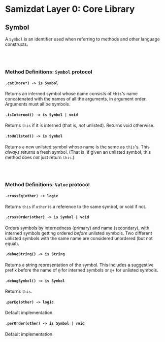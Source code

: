 Samizdat Layer 0: Core Library
==============================

Symbol
------

A `Symbol` is an identifier used when referring to methods and other
language constructs.


<br><br>
### Method Definitions: `Symbol` protocol

#### `.cat(more*) -> is Symbol`

Returns an interned symbol whose name consists of `this`'s name
concatenated with the names of all the arguments, in argument order.
Arguments must all be symbols.

#### `.isInterned() -> is Symbol | void`

Returns `this` if it is interned (that is, *not* unlisted). Returns void
otherwise.

#### `.toUnlisted() -> is Symbol`

Returns a new unlisted symbol whose name is the same as `this`'s. This
*always* returns a fresh symbol. (That is, if given an unlisted symbol,
this method does *not* just return `this`.)


<br><br>
### Method Definitions: `Value` protocol

#### `.crossEq(other) -> logic`

Returns `this` if `other` is a reference to the same symbol, or void if
not.

#### `.crossOrder(other) -> is Symbol | void`

Orders symbols by internedness (primary) and name (secondary), with
interned symbols getting ordered *before* unlisted symbols. Two
different unlisted symbols with the same name are considered unordered
(but not equal).

#### `.debugString() -> is String`

Returns a string representation of the symbol. This includes a suggestive
prefix before the name of `@` for interned symbols or `@+` for unlisted
symbols.

#### `.debugSymbol() -> is Symbol`

Returns `this`.

#### `.perEq(other) -> logic`

Default implementation.

#### `.perOrder(other) -> is Symbol | void`

Default implementation.
